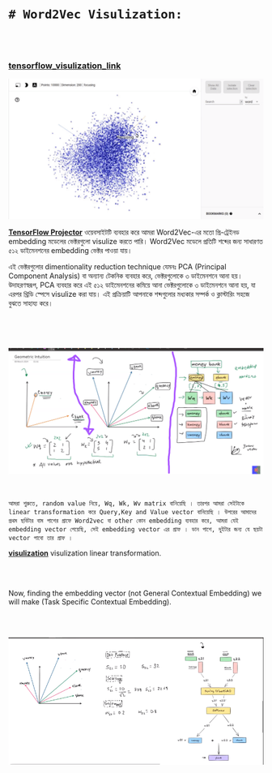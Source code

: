<br>
<br>

# `# Word2Vec Visulization: `

<br>
<br>


### [**tensorflow_visulization_link**](https://projector.tensorflow.org/)

![gif](img/01_gif.gif)

[**TensorFlow Projector**](https://projector.tensorflow.org/) ওয়েবসাইটটি ব্যবহার করে আমরা Word2Vec-এর মতো প্রি-ট্রেইনড embedding মডেলের ভেক্টরগুলো visulize করতে পারি। Word2Vec মডেলে প্রতিটি শব্দের জন্য সাধারণত ৫১২ ডাইমেনশনের embedding ভেক্টর পাওয়া যায়। 

এই ভেক্টরগুলোর dimentionality reduction technique যেমনঃ  PCA (Principal Component Analysis) বা অন্যান্য টেকনিক ব্যবহার করে, ভেক্টরগুলোকে ৩ ডাইমেনশনে আনা হয়। উদাহরণস্বরূপ, PCA ব্যবহার করে এই ৫১২ ডাইমেনশনের কমিয়ে আনা ভেক্টরগুলোকে ৩ ডাইমেনশনে আনা হয়, যা এরপর থ্রিডি স্পেসে visulize করা যায়। এই প্রক্রিয়াটি আপনাকে শব্দগুলোর মধ্যকার সম্পর্ক ও ক্লাস্টারিং সহজে বুঝতে সাহায্য করে। 


<br>
<br>
<br>

![image](img/img01.png)

<br>

`আমরা শুরুতে, random value নিয়ে, Wq, Wk, Wv matrix বানিয়েছি । তারপর আমরা সেইটাকে linear transformation করে Query,Key and Value vector বানিয়েছি । উপরের আমাদের প্রথম ছবিটার বাম পাশের গ্রাফে Word2vec বা other কোন embedding ব্যবহার করে, আমরা যেই embedding vector পেয়েছি, সেই embedding vector এর গ্রাফ । ডান পাশে, দুইটার জন্য যে ছয়টা vector পাবো তার গ্রাফ ।  `


[**visulization**](https://www.geogebra.org/m/YCZa8TAH) visulization linear transformation.

<br>
<br>

Now, finding the embedding vector (not General Contextual Embedding) we will make (Task Specific Contextual Embedding).

<br>
<br>

![image_image](img/img02.png)

<br>
<br>

